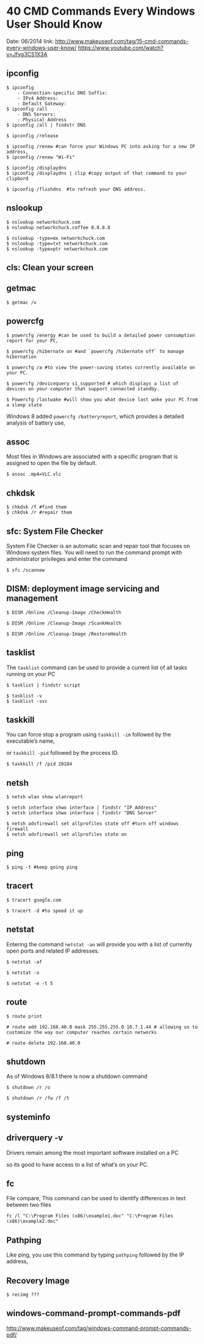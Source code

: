 40 CMD Commands Every Windows User Should Know
=============================================

Date: 06/2014
link: http://www.makeuseof.com/tag/15-cmd-commands-every-windows-user-know/
https://www.youtube.com/watch?v=Jfvg3CS1X3A

## ipconfig

    $ ipconfig 
        - Connection-specific DNS Suffix:
        - IPv4 Address:
        - Default Gateway:
    $ ipconfig /all
        - DNS Servers:
        - Physical Address
    $ ipconfig /all | findstr DNS
    
    $ ipconfig /release
    
    $ ipconfig /renew #can force your Windows PC into asking for a new IP address, 
    $ ipconfig /renew "Wi-Fi"
    
    $ ipconfig /displaydns
    $ ipconfig /displaydns | clip #copy output of that command to your clipbord

    $ ipconfig /flushdns  #to refresh your DNS address.

## nslookup

    $ nslookup networkchuck.com
    $ nslookup networkchuck.coffee 8.8.8.8

    $ nslookup -type=mx networkchuck.com
    $ nslookup -type=txt networkchuck.com
    $ nslookup -type=ptr networkchuck.com

## cls: Clean your screen

## getmac

    $ getmac /v

## powercfg

    $ powercfg /energy #can be used to build a detailed power consumption report for your PC,

    $ powercfg /hibernate on #and `powercfg /hibernate off` to manage hibernation

    $ powercfg /a #to view the power-saving states currently available on your PC.

    $ powercfg /devicequery s1_supported # which displays a list of devices on your computer that support connected standby.
    
    $ Powercfg /lastwake #will show you what device last woke your PC from a sleep state

Windows 8 added `powercfg /batteryreport`, which provides a detailed analysis of battery use,

## assoc

Most files in Windows are associated with a specific program that is assigned to open the file by default. 

    $ assoc .mp4=VLC.vlc

## chkdsk

    $ chkdsk /f #find them
    $ chkdsk /r #repair them

## sfc: System File Checker

System File Checker is an automatic scan and repair tool that focuses on Windows system files. You will need to run the command prompt with administrator privileges and enter the command 

    $ sfc /scannow

## DISM: deployment image servicing and management

    $ DISM /Online /Cleanup-Image /CheckHealth 

    $ DISM /Online /Cleanup-Image /ScankHealth 

    $ DISM /Online /Cleanup-Image /RestoreHealth 

## tasklist

The `tasklist` command can be used to provide a current list of all tasks running on your PC

    $ tasklist | findstr script

    $ tasklist -v
    $ tasklist -svc

## taskkill

You can force stop a program using `taskkill -im` followed by the executable’s name,     

or `taskkill -pid` followed by the process ID.   

    $ taskkill /f /pid 20184

## netsh

    $ netsh wlan show wlanreport

    $ netsh interface shwo interface | findstr "IP Address"
    $ netsh interface shwo interface | findstr "DNS Server"

    $ netsh advfirewall set allprofiles state off #turn off windows firewall
    $ netsh advfirewall set allprofiles state on

## ping

    $ ping -t #keep going ping

## tracert

    $ tracert google.com

    $ tracert -d #to speed it up

## netstat

Entering the command `netstat -an` will provide you with a list of currently open ports and related IP addresses.

    $ netstat -af

    $ netstat -o

    $ netstat -e -t 5

## route

    $ route print

    # route add 192.168.40.0 mask 255.255.255.0 10.7.1.44 # allowing us to customize the way our computer reaches certain networks

    # route delete 192.168.40.0

## shutdown

As of Windows 8/8.1 there is now a shutdown command

    $ shutdown /r /o

    $ shutdown /r /fw /f /t

## systeminfo

## driverquery -v

Drivers remain among the most important software installed on a PC

 so its good to have access to a list of what’s on your PC.

## fc

File compare, This command can be used to identify differences in text between two files

    fc /l "C:\Program Files (x86)\example1.doc" "C:\Program Files (x86)\example2.doc"

## Pathping

Like ping, you use this command by typing `pathping` followed by the IP address,

## Recovery Image

    $ recimg ???

## windows-command-prompt-commands-pdf

http://www.makeuseof.com/tag/windows-command-prompt-commands-pdf/